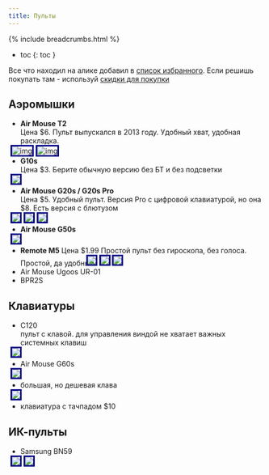 ```yaml
---
title: Пульты
---
```

{% include breadcrumbs.html %}


<style>
ul li img {
  display: inline;
  border: 3px solid darkblue;
  max-height: 300px;
  width: auto;
  position: relative;
  left: -20px;
  margin: auto;
}
</style>

- toc
{: toc }


Все что находил на алике добавил в [список избранного](https://www.aliexpress.com/p/wishlist/shareReflux.html?groupId=xet8nB20ye162%2Bx176OYvyKcbz8H075XEjM%2FVz60i08%3D). Если решишь покупать там - используй [скидки для покупки](../r/ali.md)

## Аэромышки
- **Air Mouse T2**  
  Цена $6. Пульт выпускался в 2013 году. Удобный хват, удобная раскладка.  
  ![img](./img/remote_ir_Tanix_W2.webp)
  ![img](./img/remote_T2_A008__1.jpg)
- **G10s**  
  Цена $3. Берите обычную версию без БТ и без подсветки  
  ![](img/remote_g10s.webp)
- **Air Mouse G20s / G20s Pro**   
  Цена $5. Удобный пульт. Версия Pro с цифровой клавиатурой, но она $8. Есть версия с блютузом  
  ![](img/remote_G20s.webp)
  ![](img/remote_G20s__1.webp)
  ![](img/remote_G20s__2.webp)
- **Air Mouse G50s**  
  ![](img/remote_G50S.jpg)
- **Remote M5**
  Цена $1.99 Простой пульт без гироскопа, без голоса. Простой, да удобный
  ![](img/remote_M5.webp)
  ![](img/remote_M5__1.webp)
  ![](img/remote_M5__2.webp)
- Air Mouse Ugoos UR-01
- BPR2S


## Клавиатуры
- C120  
  пульт с клавой. для управления виндой не хватает важных системных клавиш  
  ![](img/remote_c120.webp)
- Air Mouse G60s  
  ![](img/remote_G60S.webp)
- большая, но дешевая клава  
  ![](img/remote_i8_.jpg)
- клавиатура с тачпадом $10 

## ИК-пульты
- Samsung BN59  
 ![](img/remote_ir_BN59.webp)
 ![](img/remote_ir_BN59_v2.jpg)
  
